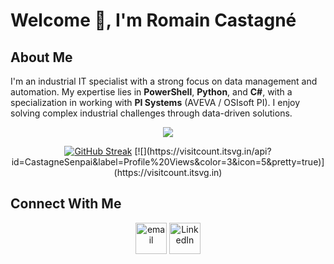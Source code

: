 # Welcome 👋, I'm Romain Castagné

## About Me
I'm an industrial IT specialist with a strong focus on data management and automation. My expertise lies in **PowerShell**, **Python**, and **C#**, with a specialization in working with **PI Systems** (AVEVA / OSIsoft PI). I enjoy solving complex industrial challenges through data-driven solutions.

<p align="center">
  <a href="https://skillicons.dev">
    <img src="https://skillicons.dev/icons?i=py,powershell,cs,html,css,javascript,git,windows&perline=8" />
  </a>
</p>

<p align="center">
 <a href="https://git.io/streak-stats"><img src="https://github-readme-streak-stats.herokuapp.com?user=CastagneSenpai&theme=monokai-metallian&date_format=j%2Fn%5B%2FY%5D" alt="GitHub Streak" /></a>
 [![](https://visitcount.itsvg.in/api?id=CastagneSenpai&label=Profile%20Views&color=3&icon=5&pretty=true)](https://visitcount.itsvg.in)
</p>

## Connect With Me
<p align="center">
  <a href="mailto:romain.castagne40@gmail.com"><img align="center" src="https://img.icons8.com/color/50/000000/gmail--v1.png" alt="email" height="50" width="50" /></a>
  <a href="https://www.linkedin.com/in/romain-castagn%C3%A9-2a01a7130/"><img align="center" src="https://img.icons8.com/color/50/000000/linkedin.png" alt="LinkedIn" height="50" width="50" /></a>
</p>

